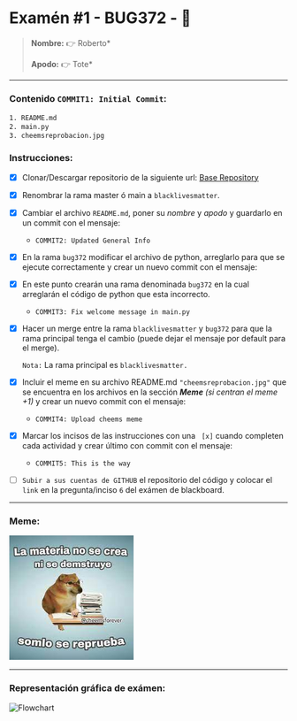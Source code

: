 # Examén #1 - BUG372 - 🐛

> __Nombre:__ 👉 Roberto*
>
> __Apodo:__ 👉 Tote*
>
>
---
### Contenido `COMMIT1: Initial Commit`:

	1. README.md
	2. main.py
	3. cheemsreprobacion.jpg

### Instrucciones:

- [X] Clonar/Descargar repositorio de la siguiente url: [Base Repository](https://github.com/cheemsdoggie/bug372.git)
- [X] Renombrar la rama master ó main a `blacklivesmatter`.
- [X] Cambiar el archivo `README.md`, poner su *nombre* y *apodo* y guardarlo en un commit con el mensaje:
  - `COMMIT2: Updated General Info`
- [X] En la rama `bug372` modificar el archivo de python, arreglarlo para que se ejecute correctamente y crear un nuevo commit con el mensaje:
- [X] En este punto crearán una rama denominada `bug372` en la cual arreglarán el código de python que esta incorrecto.
  - `COMMIT3: Fix welcome message in main.py`
- [X] Hacer un merge entre la rama `blacklivesmatter` y `bug372` para que la rama principal tenga el cambio (puede dejar el mensaje por default para el merge).

	`Nota:` La rama principal es `blacklivesmatter.`
- [X] Incluir el meme en su archivo README.md `"cheemsreprobacion.jpg"` que se encuentra en los archivos en la sección ___Meme___ *(si centran el meme +1)* y crear un nuevo commit con el mensaje:
	- `COMMIT4: Upload cheems meme`
- [X] Marcar los incisos de las instrucciones con una ` [x]` cuando completen cada actividad y crear último con commit con el mensaje:
  - `COMMIT5: This is the way`
- [ ] `Subir a sus cuentas de GITHUB` el repositorio del código y colocar el `link` en la pregunta/inciso `6` del exámen de blackboard.
---

### Meme:

![alt text](https://github.com/Tote231117/Examen/blob/blacklivesmatter/cheemsreprobacion.jpg)


---
### Representación gráfica de exámen:

![Flowchart](https://i.postimg.cc/FsJp36xG/flowchart.jpg)

